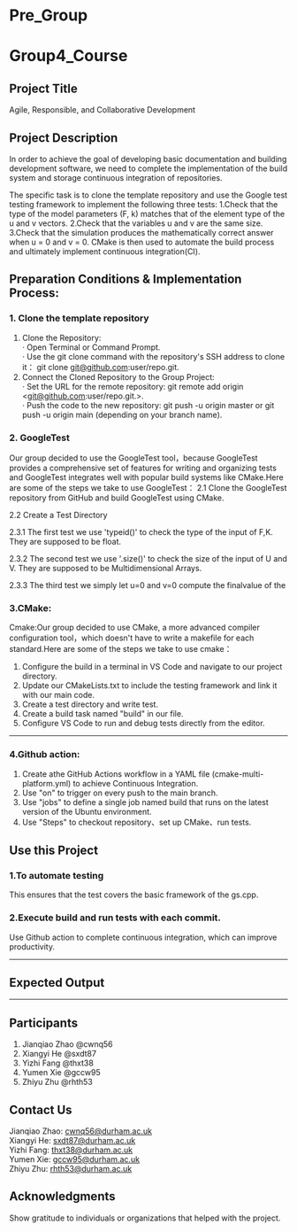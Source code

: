 # Pre_Group
# Group4_Course

## Project Title

Agile, Responsible, and Collaborative Development


## Project Description

In order to achieve the goal of developing basic documentation and building development software, we need to complete the implementation of the build system and storage continuous integration of repositories.

The specific task is to clone the template repository and use the Google test testing framework to implement the following three tests:
1.Check that the type of the model parameters (F, k) matches that of the element type of the u and v vectors.
2.Check that the variables u and v are the same size.
3.Check that the simulation produces the mathematically correct answer when u = 0 and v = 0. 
CMake is then used to automate the build process and ultimately implement continuous integration(CI).


## Preparation Conditions & Implementation Process:

### 1. Clone the template repository 
1. Clone the Repository:</br>
· Open Terminal or Command Prompt.</br>
· Use the git clone command with the repository's SSH address to clone it： git clone git@github.com:user/repo.git.</br>
2. Connect the Cloned Repository to the Group Project:</br>
· Set the URL for the remote repository: git remote add origin <git@github.com:user/repo.git.>.</br>
· Push the code to the new repository: git push -u origin master or git push -u origin main (depending on your branch name).</br>


### 2. GoogleTest
Our group decided to use the GoogleTest tool，because GoogleTest provides a comprehensive set of features for writing and organizing tests and GoogleTest integrates well with popular build systems like CMake.Here are some of the steps we take to use GoogleTest：
2.1 Clone the GoogleTest repository from GitHub and build GoogleTest using CMake.

2.2 Create a Test Directory

2.3.1 The first test we use 'typeid()' to check the type of the input of F,K. They are supposed to be float.

2.3.2 The second test we use '.size()' to check the size of the input of U and V. They are supposed to be Multidimensional Arrays.

2.3.3 The third test we simply let u=0 and v=0  compute the finalvalue of the

### 3.CMake:
Cmake:Our group decided to use CMake, a more advanced compiler configuration tool，which doesn't have to write a makefile for each standard.Here are some of the steps we take to use cmake：
1. Configure the build in a terminal in VS Code and navigate to our project directory. 
2. Update our CMakeLists.txt to include the testing framework and link it with our main code.
3. Create a test directory and write test.
4. Create a build task named "build" in our file.
5. Configure VS Code to run and debug tests directly from the editor. 
---
### 4.Github action:
1. Create athe GitHub Actions workflow in a YAML file (cmake-multi-platform.yml) to achieve Continuous Integration.  
2. Use "on" to trigger on every push to the main branch.
3. Use "jobs" to define a single job named build that runs on the latest version of the Ubuntu environment.
4. Use "Steps" to checkout repository、set up CMake、run tests.

## Use this Project 

### 1.To automate testing
This ensures that the test covers the basic framework of the gs.cpp.
### 2.Execute build and run tests with each commit.
Use Github action to complete continuous integration, which can improve productivity.

---

## Expected Output

---

## Participants
1. Jianqiao Zhao @cwnq56</br>
2. Xiangyi He @sxdt87</br>
3. Yizhi Fang @thxt38</br>
4. Yumen Xie @gccw95</br>
5. Zhiyu Zhu @rhth53


## Contact Us
Jianqiao Zhao:  cwnq56@durham.ac.uk </br>
Xiangyi He: sxdt87@durham.ac.uk </br>
Yizhi Fang: thxt38@durham.ac.uk</br>
Yumen Xie: gccw95@durham.ac.uk</br>
Zhiyu Zhu: rhth53@durham.ac.uk

## Acknowledgments
Show gratitude to individuals or organizations that helped with the project.



